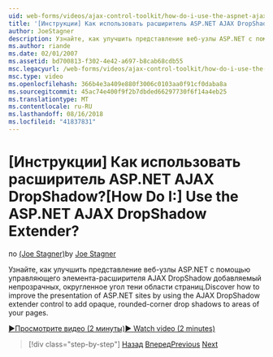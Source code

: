 ```yaml
---
uid: web-forms/videos/ajax-control-toolkit/how-do-i-use-the-aspnet-ajax-dropshadow-extender
title: '[Инструкции] Как использовать расширитель ASP.NET AJAX DropShadow? | Документы Майкрософт'
author: JoeStagner
description: Узнайте, как улучшить представление веб-узлы ASP.NET с помощью управляющего элемента-расширителя AJAX DropShadow добавляемый непрозрачных, округленное угол тени области o...
ms.author: riande
ms.date: 02/01/2007
ms.assetid: bd700813-f302-4e42-a697-b8cab68cdb55
msc.legacyurl: /web-forms/videos/ajax-control-toolkit/how-do-i-use-the-aspnet-ajax-dropshadow-extender
msc.type: video
ms.openlocfilehash: 366b4e3a409e880f3006c0103aa0f91cf0daba8a
ms.sourcegitcommit: 45ac74e400f9f2b7dbded66297730f6f14a4eb25
ms.translationtype: MT
ms.contentlocale: ru-RU
ms.lasthandoff: 08/16/2018
ms.locfileid: "41837831"
---
```

<a name="how-do-i-use-the-aspnet-ajax-dropshadow-extender"></a><span data-ttu-id="153da-104">[Инструкции] Как использовать расширитель ASP.NET AJAX DropShadow?</span><span class="sxs-lookup"><span data-stu-id="153da-104">[How Do I:] Use the ASP.NET AJAX DropShadow Extender?</span></span>
====================
<span data-ttu-id="153da-105">по [(Joe Stagner)](https://github.com/JoeStagner)</span><span class="sxs-lookup"><span data-stu-id="153da-105">by [Joe Stagner](https://github.com/JoeStagner)</span></span>

<span data-ttu-id="153da-106">Узнайте, как улучшить представление веб-узлы ASP.NET с помощью управляющего элемента-расширителя AJAX DropShadow добавляемый непрозрачных, округленное угол тени области страниц.</span><span class="sxs-lookup"><span data-stu-id="153da-106">Discover how to improve the presentation of ASP.NET sites by using the AJAX DropShadow extender control to add opaque, rounded-corner drop shadows to areas of your pages.</span></span>

[<span data-ttu-id="153da-107">&#9654;Просмотрите видео (2 минуты)</span><span class="sxs-lookup"><span data-stu-id="153da-107">&#9654; Watch video (2 minutes)</span></span>](https://channel9.msdn.com/Blogs/ASP-NET-Site-Videos/how-do-i-use-the-aspnet-ajax-dropshadow-extender)

> [!div class="step-by-step"]
> <span data-ttu-id="153da-108">[Назад](how-do-i-use-the-aspnet-ajax-togglebutton-extender.md)
> [Вперед](how-do-i-use-the-aspnet-ajax-passwordstrength-extender.md)</span><span class="sxs-lookup"><span data-stu-id="153da-108">[Previous](how-do-i-use-the-aspnet-ajax-togglebutton-extender.md)
[Next](how-do-i-use-the-aspnet-ajax-passwordstrength-extender.md)</span></span>

